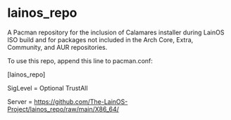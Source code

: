 # lainos_repo
A Pacman repository for the inclusion of Calamares installer during LainOS ISO build and for packages not included in the Arch Core, Extra, Community, and AUR repositories.

To use this repo, append this line to pacman.conf:

[lainos_repo]

SigLevel = Optional TrustAll

Server = https://github.com/The-LainOS-Project/lainos_repo/raw/main/X86_64/
